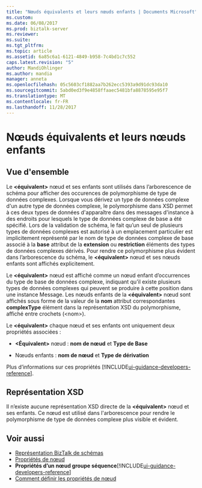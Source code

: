 ```yaml
---
title: "Nœuds équivalents et leurs nœuds enfants | Documents Microsoft"
ms.custom: 
ms.date: 06/08/2017
ms.prod: biztalk-server
ms.reviewer: 
ms.suite: 
ms.tgt_pltfrm: 
ms.topic: article
ms.assetid: 6a85c6a1-6121-4849-b958-7c4bd1c7c552
caps.latest.revision: "5"
author: MandiOhlinger
ms.author: mandia
manager: anneta
ms.openlocfilehash: 05c5603cf1882aa7b262ecc5393a9d91dc93da10
ms.sourcegitcommit: 5abd0ed3f9e4858ffaaec5481bfa8878595e95f7
ms.translationtype: MT
ms.contentlocale: fr-FR
ms.lasthandoff: 11/28/2017
---
```

# <a name="equivalent-nodes-and-their-child-nodes"></a>Nœuds équivalents et leurs nœuds enfants

## <a name="overview"></a>Vue d'ensemble
Le  **\<équivalent\>**  nœud et ses enfants sont utilisés dans l’arborescence de schéma pour afficher des occurences de polymorphisme de type de données complexes. Lorsque vous dérivez un type de données complexe d'un autre type de données complexe, le polymorphisme dans XSD permet à ces deux types de données d'apparaître dans des messages d'instance à des endroits pour lesquels le type de données complexe de base a été spécifié. Lors de la validation de schéma, le fait qu’un seul de plusieurs types de données complexes est autorisé à un emplacement particulier est implicitement représenté par le nom de type de données complexe de base associé à la **base** attribut de la **extension** ou **restriction** éléments des types de données complexes dérivés. Pour rendre ce polymorphisme plus évident dans l’arborescence du schéma, le  **\<équivalent\>**  nœud et ses nœuds enfants sont affichés explicitement.  
  
 Le  **\<équivalent\>**  nœud est affiché comme un nœud enfant d’occurrences du type de base de données complexe, indiquant qu’il existe plusieurs types de données complexes qui peuvent se produire à cette position dans une instance Message. Les nœuds enfants de la  **\<équivalent\>**  nœud sont affichés sous forme de la valeur de la **nom** attribut correspondantes **complexType** élément dans la représentation XSD du polymorphisme, affiché entre crochets (\<nom\>).  
  
 Le  **\<équivalent\>**  chaque nœud et ses enfants ont uniquement deux propriétés associées :  
  
-   **\<Équivalent\>**  nœud : **nom de nœud** et **Type de Base**
  
-   Nœuds enfants : **nom de nœud** et **Type de dérivation**

Plus d’informations sur ces propriétés [!INCLUDE[ui-guidance-developers-reference](../includes/ui-guidance-developers-reference.md)].
  
## <a name="xsd-representation"></a>Représentation XSD  
 Il n’existe aucune représentation XSD directe de la  **\<équivalent\>**  nœud et ses enfants. Ce nœud est utilisé dans l'arborescence pour rendre le polymorphisme de type de données complexe plus visible et évident.  
  
## <a name="see-also"></a>Voir aussi  
-  [Représentation BizTalk de schémas](../core/biztalk-representation-of-schemas.md)   
-  [Propriétés de nœud](../core/node-properties.md)   
-  **Propriétés d’un nœud groupe séquence**[!INCLUDE[ui-guidance-developers-reference](../includes/ui-guidance-developers-reference.md)]  
-  [Comment définir les propriétés de nœud](../core/how-to-set-node-properties.md)